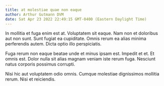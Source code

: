 ```yaml
---
title: at molestiae quae non eaque
author: Arthur Gutmann DVM
date: Sat Apr 23 2022 22:49:15 GMT-0400 (Eastern Daylight Time)
---
```

In mollitia et fuga enim est at. Voluptatem sit eaque. Nam non et doloribus aut non sunt. Sunt fugiat ea cupiditate. Omnis rerum ea alias minima perferendis autem. Dicta optio illo perspiciatis.

 Fuga rerum non eaque beatae unde et minus ipsam est. Impedit et et. Et omnis est. Dolor nulla sit alias magnam veniam iste rerum fuga. Nesciunt natus corporis possimus corrupti.

 Nisi hic aut voluptatem odio omnis. Cumque molestiae dignissimos mollitia rerum. Nisi et reiciendis.